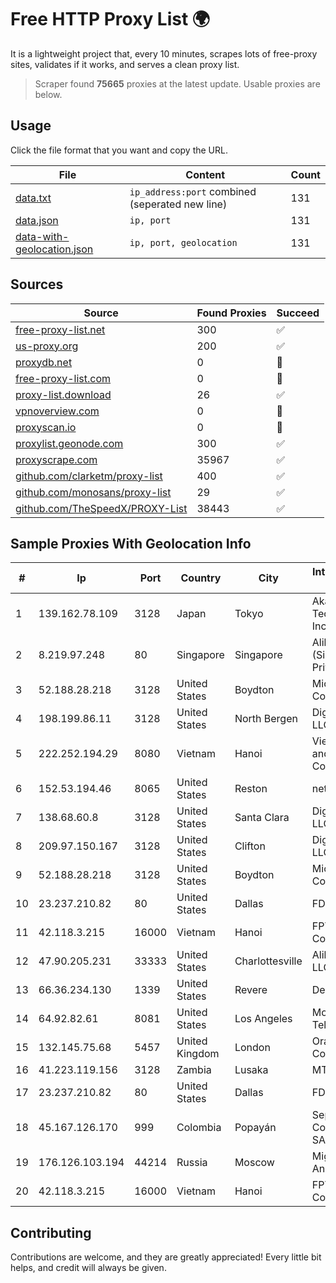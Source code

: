 
# Free HTTP Proxy List 🌍

It is a lightweight project that, every 10 minutes, scrapes lots of free-proxy sites, validates if it works, and serves a clean proxy list.


> Scraper found **75665** proxies at the latest update. Usable proxies are below.

## Usage

Click the file format that you want and copy the URL.


|File|Content|Count|
|----|-------|-----|
|[data.txt](https://raw.githubusercontent.com/themiralay/Proxy-List-World/master/data.txt)|`ip_address:port` combined (seperated new line)|131|
|[data.json](https://raw.githubusercontent.com/themiralay/Proxy-List-World/master/data.json)|`ip, port`|131|
|[data-with-geolocation.json](https://raw.githubusercontent.com/themiralay/Proxy-List-World/master/data-with-geolocation.json)|`ip, port, geolocation`|131|

## Sources

|Source|Found Proxies|Succeed|
|------|-------------|-------|
|[free-proxy-list.net](https://free-proxy-list.net)|300|✅|
|[us-proxy.org](https://www.us-proxy.org)|200|✅|
|[proxydb.net](http://proxydb.net)|0|🚫|
|[free-proxy-list.com](https://free-proxy-list.com/?page=&port=&type%5B%5D=http&type%5B%5D=https&up_time=0&search=Search)|0|🚫|
|[proxy-list.download](https://www.proxy-list.download/HTTP)|26|✅|
|[vpnoverview.com](https://vpnoverview.com/privacy/anonymous-browsing/free-proxy-servers)|0|🚫|
|[proxyscan.io](https://www.proxyscan.io)|0|🚫|
|[proxylist.geonode.com](https://proxylist.geonode.com/api/proxy-list?limit=300&page=1&sort_by=lastChecked&sort_type=desc&protocols=http,https)|300|✅|
|[proxyscrape.com](https://api.proxyscrape.com/v2/?request=displayproxies&protocol=http&timeout=10000&country=all&ssl=all&anonymity=all)|35967|✅|
|[github.com/clarketm/proxy-list](https://raw.githubusercontent.com/clarketm/proxy-list/master/proxy-list-raw.txt)|400|✅|
|[github.com/monosans/proxy-list](https://raw.githubusercontent.com/monosans/proxy-list/main/proxies/http.txt)|29|✅|
|[github.com/TheSpeedX/PROXY-List](https://raw.githubusercontent.com/TheSpeedX/PROXY-List/master/http.txt)|38443|✅|


## Sample Proxies With Geolocation Info

|#|Ip|Port|Country|City|Internet Service Provider|
|-|--|----|-------|----|-------------------------|
|1|139.162.78.109|3128|Japan|Tokyo|Akamai Technologies, Inc.|
|2|8.219.97.248|80|Singapore|Singapore|Alibaba Cloud (Singapore) Private Limited|
|3|52.188.28.218|3128|United States|Boydton|Microsoft Corporation|
|4|198.199.86.11|3128|United States|North Bergen|DigitalOcean, LLC|
|5|222.252.194.29|8080|Vietnam|Hanoi|VietNam Post and Telecom Corporation|
|6|152.53.194.46|8065|United States|Reston|netcup GmbH|
|7|138.68.60.8|3128|United States|Santa Clara|DigitalOcean, LLC|
|8|209.97.150.167|3128|United States|Clifton|DigitalOcean, LLC|
|9|52.188.28.218|3128|United States|Boydton|Microsoft Corporation|
|10|23.237.210.82|80|United States|Dallas|FDCservers.net|
|11|42.118.3.215|16000|Vietnam|Hanoi|FPT Telecom Company|
|12|47.90.205.231|33333|United States|Charlottesville|Alibaba.com LLC|
|13|66.36.234.130|1339|United States|Revere|DediOutlet, LLC|
|14|64.92.82.61|8081|United States|Los Angeles|Momentum Telecom, Inc.|
|15|132.145.75.68|5457|United Kingdom|London|Oracle Corporation|
|16|41.223.119.156|3128|Zambia|Lusaka|MTN Zambia|
|17|23.237.210.82|80|United States|Dallas|FDCservers.net|
|18|45.167.126.170|999|Colombia|Popayán|Sepcom Comunicaciones SAS|
|19|176.126.103.194|44214|Russia|Moscow|Miglovets Egor Andreevich|
|20|42.118.3.215|16000|Vietnam|Hanoi|FPT Telecom Company|



## Contributing

Contributions are welcome, and they are greatly appreciated! Every
little bit helps, and credit will always be given.

